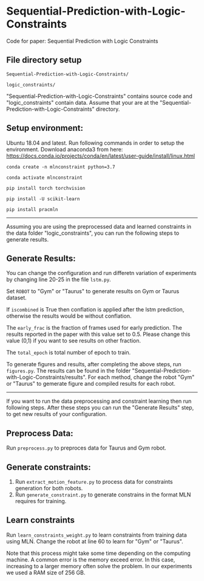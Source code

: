 # Sequential-Prediction-with-Logic-Constraints
Code for paper: Sequential Prediction with Logic Constraints

## File directory setup

`Sequential-Prediction-with-Logic-Constraints/`

`logic_constraints/`

"Sequential-Prediction-with-Logic-Constraints" contains source code and "logic_constraints" contain data. Assume that your are at the "Sequential-Prediction-with-Logic-Constraints" directory.

## Setup environment:
Ubuntu 18.04 and latest.
Run following commands in order to setup the environment.
Download anaconda3 from here: https://docs.conda.io/projects/conda/en/latest/user-guide/install/linux.html

`conda create -n mlnconstraint python=3.7`

`conda activate mlnconstraint`

`pip install torch torchvision`

`pip install -U scikit-learn`

`pip install pracmln`

-----------------
Assuming you are using the preprocessed data and learned constraints in the data folder "logic_constraints", you can run the following steps to generate results. 

## Generate Results:
You can change the configuration and run differetn variation of experiments by changing line 20-25 in the file `lstm.py`.

Set `ROBOT` to "Gym" or "Taurus" to generate results on Gym or Taurus dataset.

If `iscombined` is True then conflation is applied after the lstm prediction, otherwise the results would be without conflation.

The `early_frac` is the fraction of frames used for early prediction. The results reported in the paper with this value set to 0.5. Please change this value (0,1) if you want to see results on other fraction.

The `total_epoch` is total number of epoch to train. 

To generate figures and results, after completing the above steps, run `figures.py`. The results can be found in the folder "Sequential-Prediction-with-Logic-Constraints/results". For each method, change the robot "Gym" or "Taurus" to gemerate figure and compiled results for each robot.

-----------------

If you want to run the data preprocessing and constraint learning then run following steps. After these steps you can run the "Generate Results" step, to get new results of your configuration.

## Preprocess Data:
Run `preprocess.py` to preproces data for Taurus and Gym robot.

## Generate constraints:
1. Run `extract_motion_feature.py` to process data for constraints generation for both robots.
2. Run `generate_constraint.py` to generate constrains in the format MLN requires for training.

## Learn constraints
Run `learn_constraints_weight.py` to learn constraints from training data using MLN. Change the robot at line 60 to learn for "Gym" or "Taurus". 

Note that this process might take some time depending on the computing machine. A common error is the memory exceed error. In this case, increasing to a larger memory often solve the problem. In our experiments we used a RAM size of 256 GB.


